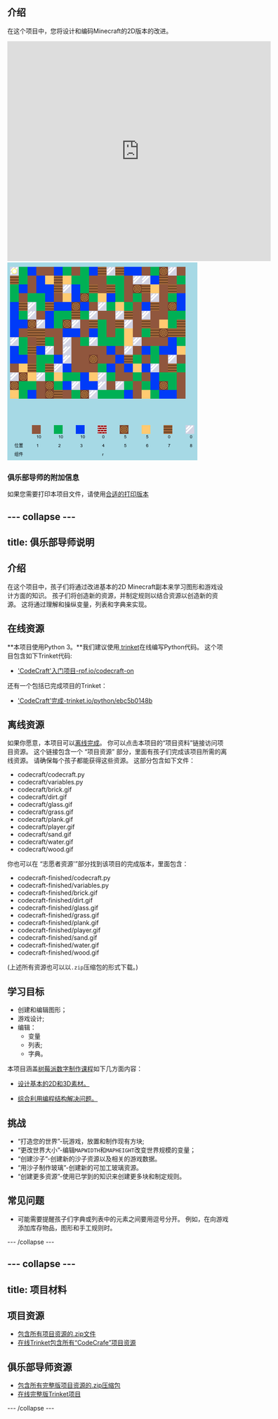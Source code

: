 ## 介绍

在这个项目中，您将设计和编码Minecraft的2D版本的改进。

<div class="trinket">
  <iframe src="https://trinket.io/embed/python/ebc5b0148b?outputOnly=true&start=result" width="600" height="500" frameborder="0" marginwidth="0" marginheight="0" allowfullscreen>
  </iframe>
  <img src="images/craft-finished.png">
</div>

### 俱乐部导师的附加信息

如果您需要打印本项目文件，请使用[合适的打印版本](https://projects.raspberrypi.org/en/projects/codecraft/print)

## \--- collapse \---

## title: 俱乐部导师说明

## 介绍

在这个项目中，孩子们将通过改进基本的2D Minecraft副本来学习图形和游戏设计方面的知识。 孩子们将创造新的资源，并制定规则以结合资源以创造新的资源。 这将通过理解和操纵变量，列表和字典来实现。

## 在线资源

**本项目使用Python 3。**我们建议使用[ trinket](https://trinket.io/)在线编写Python代码。 这个项目包含如下Trinket代码:

+ ['CodeCraft'入门项目-rpf.io/codecraft-on](http://rpf.io/codecraft-on)

还有一个包括已完成项目的Trinket：

+ ['CodeCraft'完成-trinket.io/python/ebc5b0148b](https://trinket.io/python/ebc5b0148b)

## 离线资源

如果你愿意，本项目可以[离线完成](https://www.codeclubprojects.org/en-GB/resources/python-working-offline/)。 你可以点击本项目的“项目资料”链接访问项目资源。 这个链接包含一个 “项目资源” 部分，里面有孩子们完成该项目所需的离线资源。 请确保每个孩子都能获得这些资源。 这部分包含如下文件：

+ codecraft/codecraft.py
+ codecraft/variables.py
+ codecraft/brick.gif
+ codecraft/dirt.gif
+ codecraft/glass.gif
+ codecraft/grass.gif
+ codecraft/plank.gif
+ codecraft/player.gif
+ codecraft/sand.gif
+ codecraft/water.gif
+ codecraft/wood.gif

你也可以在 “志愿者资源'”部分找到该项目的完成版本，里面包含：

+ codecraft-finished/codecraft.py
+ codecraft-finished/variables.py
+ codecraft-finished/brick.gif
+ codecraft-finished/dirt.gif
+ codecraft-finished/glass.gif
+ codecraft-finished/grass.gif
+ codecraft-finished/plank.gif
+ codecraft-finished/player.gif
+ codecraft-finished/sand.gif
+ codecraft-finished/water.gif
+ codecraft-finished/wood.gif

(上述所有资源也可以以`.zip`压缩包的形式下载。)

## 学习目标

+ 创建和编辑图形；
+ 游戏设计;
+ 编辑： 
    + 变量
    + 列表;
    + 字典。

本项目涵盖[树莓派数字制作课程](http://rpf.io/curriculum)如下几方面内容：

+ [设计基本的2D和3D素材。](https://www.raspberrypi.org/curriculum/design/creator)

+ [综合利用编程结构解决问题。](https://www.raspberrypi.org/curriculum/programming/builder)

## 挑战

+ “打造您的世界”-玩游戏，放置和制作现有方块;
+ “更改世界大小”-编辑` MAPWIDTH `和` MAPHEIGHT `改变世界规模的变量；
+ “创建沙子”-创建新的沙子资源以及相关的游戏数据。
+ “用沙子制作玻璃”-创建新的可加工玻璃资源。
+ “创建更多资源”-使用已学到的知识来创建更多块和制定规则。

## 常见问题

+ 可能需要提醒孩子们字典或列表中的元素之间要用逗号分开。 例如，在向游戏添加库存物品，图形和手工规则时。

\--- /collapse \---

## \--- collapse \---

## title: 项目材料

## 项目资源

+ [包含所有项目资源的.zip文件](resources/codecraft-resources.zip)
+ [在线Trinket包含所有“CodeCrafe”项目资源](http://rpf.io/codecraft-on)

## 俱乐部导师资源

+ [包含所有完整版项目资源的.zip压缩包](solutions/codecraft-solution.zip)
+ [在线完整版Trinket项目](https://trinket.io/python/ebc5b0148b)

\--- /collapse \---